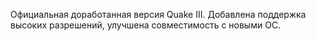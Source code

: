 Официальная доработанная версия Quake III. Добавлена поддержка высоких разрешений, улучшена совместимость с новыми ОС.
